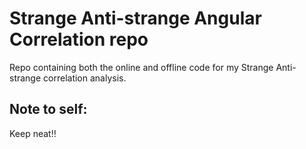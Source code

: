 # Strange Anti-strange Angular Correlation repo
Repo containing both the online and offline code for my Strange Anti-strange correlation analysis. 

## Note to self:
Keep neat!!
